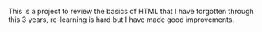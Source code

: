 This is a project to review the basics of HTML that I have forgotten through this 3 years, re-learning is hard but I have made good improvements.